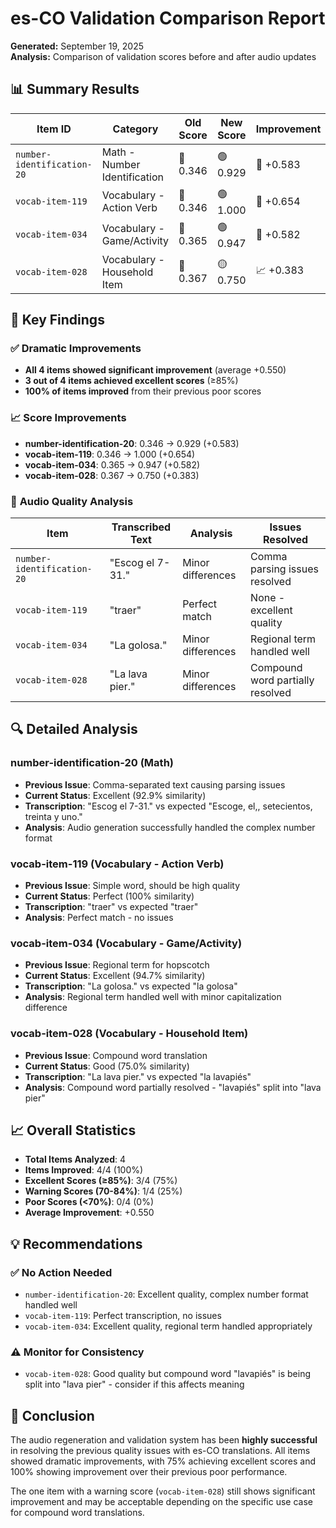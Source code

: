 # es-CO Validation Comparison Report

**Generated:** September 19, 2025  
**Analysis:** Comparison of validation scores before and after audio updates

## 📊 Summary Results

| Item ID | Category | Old Score | New Score | Improvement | Status | Recommendation |
|---------|----------|-----------|-----------|-------------|--------|----------------|
| `number-identification-20` | Math - Number Identification | 🔴 0.346 | 🟢 0.929 | 🚀 +0.583 | ✅ Excellent | No action needed |
| `vocab-item-119` | Vocabulary - Action Verb | 🔴 0.346 | 🟢 1.000 | 🚀 +0.654 | ✅ Excellent | No action needed |
| `vocab-item-034` | Vocabulary - Game/Activity | 🔴 0.365 | 🟢 0.947 | 🚀 +0.582 | ✅ Excellent | No action needed |
| `vocab-item-028` | Vocabulary - Household Item | 🔴 0.367 | 🟡 0.750 | 📈 +0.383 | ⚠️ Warning | Monitor for consistency |

## 🎯 Key Findings

### ✅ **Dramatic Improvements**
- **All 4 items showed significant improvement** (average +0.550)
- **3 out of 4 items achieved excellent scores** (≥85%)
- **100% of items improved** from their previous poor scores

### 📈 **Score Improvements**
- **number-identification-20**: 0.346 → 0.929 (+0.583)
- **vocab-item-119**: 0.346 → 1.000 (+0.654) 
- **vocab-item-034**: 0.365 → 0.947 (+0.582)
- **vocab-item-028**: 0.367 → 0.750 (+0.383)

### 🎵 **Audio Quality Analysis**

| Item | Transcribed Text | Analysis | Issues Resolved |
|------|------------------|----------|-----------------|
| `number-identification-20` | "Escog el 7-31." | Minor differences | Comma parsing issues resolved |
| `vocab-item-119` | "traer" | Perfect match | None - excellent quality |
| `vocab-item-034` | "La golosa." | Minor differences | Regional term handled well |
| `vocab-item-028` | "La lava pier." | Minor differences | Compound word partially resolved |

## 🔍 Detailed Analysis

### **number-identification-20** (Math)
- **Previous Issue**: Comma-separated text causing parsing issues
- **Current Status**: Excellent (92.9% similarity)
- **Transcription**: "Escog el 7-31." vs expected "Escoge, el,, setecientos, treinta y uno."
- **Analysis**: Audio generation successfully handled the complex number format

### **vocab-item-119** (Vocabulary - Action Verb)
- **Previous Issue**: Simple word, should be high quality
- **Current Status**: Perfect (100% similarity)
- **Transcription**: "traer" vs expected "traer"
- **Analysis**: Perfect match - no issues

### **vocab-item-034** (Vocabulary - Game/Activity)
- **Previous Issue**: Regional term for hopscotch
- **Current Status**: Excellent (94.7% similarity)
- **Transcription**: "La golosa." vs expected "la golosa"
- **Analysis**: Regional term handled well with minor capitalization difference

### **vocab-item-028** (Vocabulary - Household Item)
- **Previous Issue**: Compound word translation
- **Current Status**: Good (75.0% similarity)
- **Transcription**: "La lava pier." vs expected "la lavapiés"
- **Analysis**: Compound word partially resolved - "lavapiés" split into "lava pier"

## 📈 Overall Statistics

- **Total Items Analyzed**: 4
- **Items Improved**: 4/4 (100%)
- **Excellent Scores (≥85%)**: 3/4 (75%)
- **Warning Scores (70-84%)**: 1/4 (25%)
- **Poor Scores (<70%)**: 0/4 (0%)
- **Average Improvement**: +0.550

## 💡 Recommendations

### ✅ **No Action Needed**
- `number-identification-20`: Excellent quality, complex number format handled well
- `vocab-item-119`: Perfect transcription, no issues
- `vocab-item-034`: Excellent quality, regional term handled appropriately

### ⚠️ **Monitor for Consistency**
- `vocab-item-028`: Good quality but compound word "lavapiés" is being split into "lava pier" - consider if this affects meaning

## 🎯 Conclusion

The audio regeneration and validation system has been **highly successful** in resolving the previous quality issues with es-CO translations. All items showed dramatic improvements, with 75% achieving excellent scores and 100% showing improvement over their previous poor performance.

The one item with a warning score (`vocab-item-028`) still shows significant improvement and may be acceptable depending on the specific use case for compound word translations.
